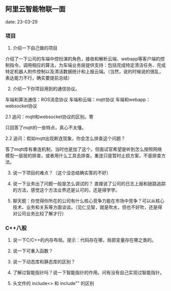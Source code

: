 ## 阿里云智能物联一面

date: 23-03-29

### 项目

1. 介绍一下自己做的项目

介绍了一下公司的车端中控扮演的角色，接收和解析云端、webapp等客户端的控制指令，调用相应的算法，为车端业务层提供支持：包括完成特定清洁任务、完成特定机器人附件控制以及清洁数据统计和上报云端。（当然，说的时候说的很乱，表达能力不行，确实要提前总结）

2. 介绍一下你项目用到的通信协议。

车端和算法通信：ROS消息协议
车端和云端：mqtt协议
车端和webapp：websocket协议

2.1 追问：mqtt和websocket协议的区别。寄

只回答了mqtt的一些特点，真心不太懂。

2.2 追问：假如mqtt出现断连现象，你会怎么排查这个问题？

答了mqtt库有重连机制，当时也是加了这个。但面试官希望是听到怎么按照网络模型一层层的排查，或者用什么工具去排查。重连只是暂时止损方案，不是排查方法。

3. 说一下项目的难点？（这个没总结确实答的不好）

4. 说一下业务出了问题一般是怎么调试的？
直接说了公司的日志上报和链路追踪的方法，感觉这个方法业界还是认可的，还是得学学。

5. 聊天题：你觉得你所在的公司有什么核心竞争力能在市场中竞争？可以从核心技术、业务和关系等方面谈谈。（见仁见智，就是吹水，但也不好吹，还是得对公司业务比较了解才行）

### C++八股

1. 说一下C/C++的内存布局。提示：代码存在哪，局部变量存在哪之类的。

2. 说一下可重入函数？

3. 说一下动态库和静态库的区别？

4. 了解过智能指针吗？说一下智能指针的作用。问有没有自己实现过智能指针。

5. 头文件的 include<> 和 include"" 的区别

